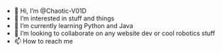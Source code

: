 - 👋 Hi, I’m @Chaotic-V01D
- 👀 I’m interested in stuff and things
- 🌱 I’m currently learning Python and Java
- 💞️ I’m looking to collaborate on any website dev or cool robotics stuff
- 📫 How to reach me 

<!---
Chaotic-V01D/Chaotic-V01D is a ✨ special ✨ repository because its `README.md` (this file) appears on your GitHub profile.
You can click the Preview link to take a look at your changes.
--->
